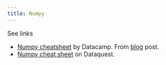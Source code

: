 ```yaml
---
title: Numpy
---
```


See links

- [Numpy cheatsheet](https://s3.amazonaws.com/assets.datacamp.com/blog_assets/Numpy_Python_Cheat_Sheet.pdf) by Datacamp. From [blog](https://www.datacamp.com/community/blog/python-numpy-cheat-sheet) post.
- [Numpy cheat sheet](https://www.dataquest.io/blog/numpy-cheat-sheet/) on Dataquest.
